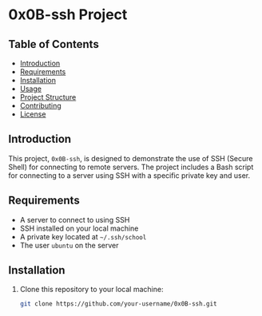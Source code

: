 # 0x0B-ssh Project

## Table of Contents
- [Introduction](#introduction)
- [Requirements](#requirements)
- [Installation](#installation)
- [Usage](#usage)
- [Project Structure](#project-structure)
- [Contributing](#contributing)
- [License](#license)

## Introduction
This project, `0x0B-ssh`, is designed to demonstrate the use of SSH (Secure Shell) for connecting to remote servers. The project includes a Bash script for connecting to a server using SSH with a specific private key and user.

## Requirements
- A server to connect to using SSH
- SSH installed on your local machine
- A private key located at `~/.ssh/school`
- The user `ubuntu` on the server

## Installation
1. Clone this repository to your local machine:
   ```bash
   git clone https://github.com/your-username/0x0B-ssh.git
